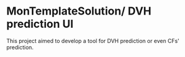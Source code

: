 # MonTemplateSolution/ DVH prediction UI
This project aimed to develop a tool for DVH prediction or even CFs' prediction.
